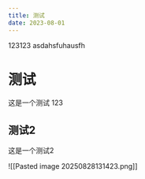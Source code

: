 ```yaml
---
title: 测试
date: 2023-08-01
---
```

123123
asdahsfuhausfh
# 测试
这是一个测试 123
## 测试2
这是一个测试2

![[Pasted image 20250828131423.png]]